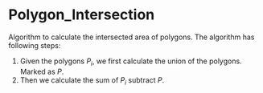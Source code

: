 # Polygon_Intersection
Algorithm to calculate the intersected area of polygons. The algorithm has following steps:

1. Given the polygons $P_i$, we first calculate the union of the polygons. Marked as $P$.
2. Then we calculate the sum of $P_i$ subtract $P$.
